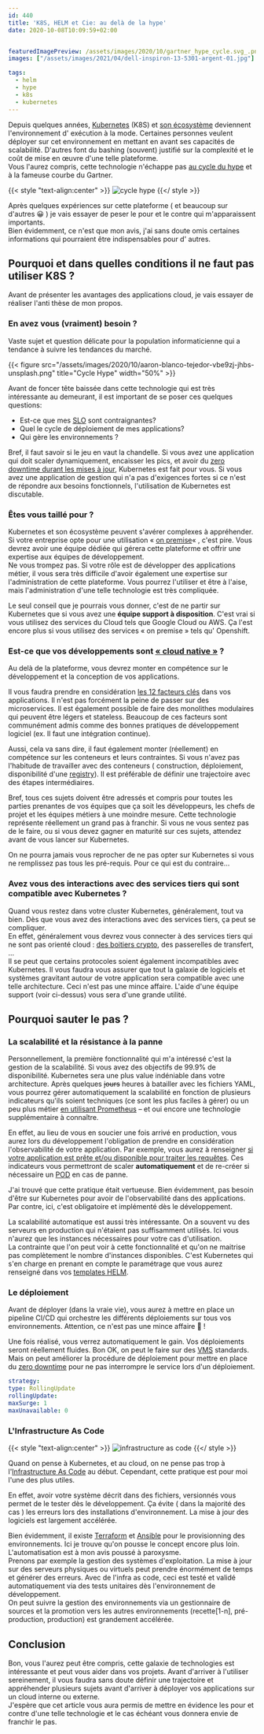 ```yaml
---
id: 440
title: 'K8S, HELM et Cie: au delà de la hype'
date: 2020-10-08T10:09:59+02:00


featuredImagePreview: /assets/images/2020/10/gartner_hype_cycle.svg_.png
images: ["/assets/images/2021/04/dell-inspiron-13-5301-argent-01.jpg"]

tags:
  - helm
  - hype
  - k8s
  - kubernetes
---
```

Depuis quelques années, [Kubernetes](https://kubernetes.io/) (K8S) et [son écosystème](https://www.cncf.io/) deviennent l'environnement d' exécution à la mode. Certaines personnes veulent déployer sur cet environnement en mettant en avant ses capacités de scalabilité. D'autres font du bashing (souvent) justifié sur la complexité et le coût de mise en œuvre d'une telle plateforme.  
Vous l'aurez compris, cette technologie n'échappe pas [au cycle du hype](https://fr.wikipedia.org/wiki/Cycle_du_hype) et à la fameuse courbe du Gartner.

{{< style "text-align:center" >}}
![cycle hype](/assets/images/2020/10/gartner_hype_cycle.svg_.png)
{{</ style >}}

Après quelques expériences sur cette plateforme ( et beaucoup sur d'autres 😀 ) je vais essayer de peser le pour et le contre qui m'apparaissent importants.  
Bien évidemment, ce n'est que mon avis, j'ai sans doute omis certaines informations qui pourraient être indispensables pour d' autres.

## Pourquoi et dans quelles conditions il ne faut pas utiliser K8S ?

Avant de présenter les avantages des applications cloud, je vais essayer de réaliser l'anti thèse de mon propos.

### En avez vous (vraiment) besoin ?

Vaste sujet et question délicate pour la population informaticienne qui a tendance à suivre les tendances du marché. 

{{< figure src="/assets/images/2020/10/aaron-blanco-tejedor-vbe9zj-jhbs-unsplash.png" title="Cycle Hype" width="50%" >}}


Avant de foncer tête baissée dans cette technologie qui est très intéressante au demeurant, il est important de se poser ces quelques questions:

  * Est-ce que mes [SLO](https://fr.wikipedia.org/wiki/Service-level_objectives) sont contraignantes?
  * Quel le cycle de déploiement de mes applications?
  * Qui gère les environnements ?

Bref, il faut savoir si le jeu en vaut la chandelle. Si vous avez une application qui doit scaler dynamiquement, encaisser les pics, et avoir du [zero downtime durant les mises à jour](https://dzone.com/articles/zero-downtime-deployment), Kubernetes est fait pour vous. Si vous avez une application de gestion qui n'a pas d'exigences fortes si ce n'est de répondre aux besoins fonctionnels, l'utilisation de Kubernetes est discutable.

### Êtes vous taillé pour ?

Kubernetes et son écosystème peuvent s'avérer complexes à appréhender. Si votre entreprise opte pour une utilisation « [on premise](https://en.wikipedia.org/wiki/On-premises_software)« , c'est pire. Vous devrez avoir une équipe dédiée qui gérera cette plateforme et offrir une expertise aux équipes de développement.  
Ne vous trompez pas. Si votre rôle est de développer des applications métier, il vous sera très difficile d'avoir également une expertise sur l'administration de cette plateforme. Vous pourrez l'utiliser et être à l'aise, mais l'administration d'une telle technologie est très compliquée.

Le seul conseil que je pourrais vous donner, c'est de ne partir sur Kubernetes que si vous avez une **équipe support à disposition**. C'est vrai si vous utilisez des services du Cloud tels que Google Cloud ou AWS. Ça l'est encore plus si vous utilisez des services « on premise » tels qu' Openshift.

### Est-ce que vos développements sont [« cloud native »](https://www.redhat.com/fr/topics/cloud-native-apps) ?

Au delà de la plateforme, vous devrez monter en compétence sur le développement et la conception de vos applications.

Il vous faudra prendre en considération [les 12 facteurs clés](https://en.wikipedia.org/wiki/Twelve-Factor_App_methodology) dans vos applications. Il n'est pas forcément la peine de passer sur des microservices. Il est également possible de faire des monolithes modulaires qui peuvent être légers et stateless. Beaucoup de ces facteurs sont communément admis comme des bonnes pratiques de développement logiciel (ex. Il faut une intégration continue).  
  
Aussi, cela va sans dire, il faut également monter (réellement) en compétence sur les conteneurs et leurs contraintes. Si vous n'avez pas l'habitude de travailler avec des conteneurs ( construction, déploiement, disponibilité d'une [registry](https://docs.docker.com/registry/)). Il est préférable de définir une trajectoire avec des étapes intermédiaires.  
  
Bref, tous ces sujets doivent être adressés et compris pour toutes les parties prenantes de vos équipes que ça soit les développeurs, les chefs de projet et les équipes métiers à une moindre mesure. Cette technologie représente réellement un grand pas à franchir. Si vous ne vous sentez pas de le faire, ou si vous devez gagner en maturité sur ces sujets, attendez avant de vous lancer sur Kubernetes. 

On ne pourra jamais vous reprocher de ne pas opter sur Kubernetes si vous ne remplissez pas tous les pré-requis. Pour ce qui est du contraire&#8230;

### Avez vous des interactions avec des services tiers qui sont compatible avec Kubernetes ?

Quand vous restez dans votre cluster Kubernetes, généralement, tout va bien. Dès que vous avez des interactions avec des services tiers, ça peut se compliquer.  
En effet, généralement vous devrez vous connecter à des services tiers qui ne sont pas orienté cloud : [des boitiers crypto](https://en.wikipedia.org/wiki/Hardware_security_module), des passerelles de transfert, &#8230;  
Il se peut que certains protocoles soient également incompatibles avec Kubernetes. Il vous faudra vous assurer que tout la galaxie de logiciels et systèmes gravitant autour de votre application sera compatible avec une telle architecture. Ceci n'est pas une mince affaire. L'aide d'une équipe support (voir ci-dessus) vous sera d'une grande utilité.

## Pourquoi sauter le pas ?

### La scalabilité et la résistance à la panne

Personnellement, la première fonctionnalité qui m'a intéressé c'est la gestion de la scalabilité. Si vous avez des objectifs de 99.9% de disponibilité. Kubernetes sera une plus value indéniable dans votre architecture. Après quelques <s>jours</s> heures à batailler avec les fichiers YAML, vous pourrez gérer automatiquement la scalabilité en fonction de plusieurs indicateurs qu'ils soient techniques (ce sont les plus faciles à gérer) ou un peu plus métier [en utilisant Prometheus](https://www.metricfire.com/blog/prometheus-metrics-based-autoscaling-in-kubernetes/) &#8211; et oui encore une technologie supplémentaire à connaître.

En effet, au lieu de vous en soucier une fois arrivé en production, vous aurez lors du développement l'obligation de prendre en considération l'observabilité de votre application. Par exemple, vous aurez à renseigner [si votre application est prête et/ou disponible pour traiter les requêtes](https://kubernetes.io/docs/tasks/configure-pod-container/configure-liveness-readiness-startup-probes/). Ces indicateurs vous permettront de scaler **automatiquement** et de re-créer si nécessaire un [POD](https://kubernetes.io/docs/concepts/workloads/pods/) en cas de panne.

J'ai trouvé que cette pratique était vertueuse. Bien évidemment, pas besoin d'être sur Kubernetes pour avoir de l'observabilité dans des applications. Par contre, ici, c'est obligatoire et implémenté dès le développement.

La scalabilité automatique est aussi très intéressante. On a souvent vu des serveurs en production qui n'étaient pas suffisamment utilisés. Ici vous n'aurez que les instances nécessaires pour votre cas d'utilisation.  
La contrainte que l'on peut voir à cette fonctionnalité et qu'on ne maitrise pas complètement le nombre d'instances disponibles. C'est Kubernetes qui s'en charge en prenant en compte le paramétrage que vous aurez renseigné dans vos [templates HELM](https://helm.sh/docs/chart_best_practices/templates/).

### Le déploiement

Avant de déployer (dans la vraie vie), vous aurez à mettre en place un pipeline CI/CD qui orchestre les différents déploiements sur tous vos environnements. Attention, ce n'est pas une mince affaire 🙂 !

Une fois réalisé, vous verrez automatiquement le gain. Vos déploiements seront réellement fluides. Bon OK, on peut le faire sur des [VMS](https://en.wikipedia.org/wiki/Virtual_machine) standards. Mais on peut améliorer la procédure de déploiement pour mettre en place du [zero downtime](https://dzone.com/articles/zero-downtime-deployment) pour ne pas interrompre le service lors d'un déploiement. 

```yaml
strategy:
type: RollingUpdate
rollingUpdate:
maxSurge: 1
maxUnavailable: 0
```


### L'Infrastructure As Code

{{< style "text-align:center" >}}
![infrastructure as code](/assets/images/2020/10/jacek-dylag-nhcpop4a2xo-unsplash.png)
{{</ style >}}


Quand on pense à Kubernetes, et au cloud, on ne pense pas trop à l'[Infrastructure As Code](https://en.wikipedia.org/wiki/Infrastructure_as_code) au début. Cependant, cette pratique est pour moi l'une des plus utiles. 

En effet, avoir votre système décrit dans des fichiers, versionnés vous permet de le tester dès le développement. Ça évite ( dans la majorité des cas ) les erreurs lors des installations d'environnement. La mise à jour des logiciels est largement accélérée. 

Bien évidemment, il existe [Terraform](https://www.terraform.io/) et [Ansible](https://www.ansible.com/) pour le provisionning des environnements. Ici je trouve qu'on pousse le concept encore plus loin. L'automatisation est à mon avis poussé à paroxysme.  
Prenons par exemple la gestion des systèmes d'exploitation. La mise à jour sur des serveurs physiques ou virtuels peut prendre énormément de temps et générer des erreurs. Avec de l'infra as code, ceci est testé et validé automatiquement via des tests unitaires dès l'environnement de développement.  
On peut suivre la gestion des environnements via un gestionnaire de sources et la promotion vers les autres environnements (recette[1-n], pré-production, production) est grandement accélérée.

## Conclusion

Bon, vous l'aurez peut être compris, cette galaxie de technologies est intéressante et peut vous aider dans vos projets. Avant d'arriver à l'utiliser sereinement, il vous faudra sans doute définir une trajectoire et appréhender plusieurs sujets avant d'arriver à déployer vos applications sur un cloud interne ou externe.  
J'espère que cet article vous aura permis de mettre en évidence les pour et contre d'une telle technologie et le cas échéant vous donnera envie de franchir le pas.
